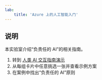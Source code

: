 ```yaml
---
lab:
    title: 'Azure 上的人工智能入门'
---
```


## 说明
本实验室介绍“负责任的 AI”的相关指南。

1.	转到 [人类 AI 交互指南演示](https://aka.ms/hci-demo)
2.	从每组卡片中任意挑选一张并查看示例方案
3.	在案例中找出“负责任的 AI”原则
